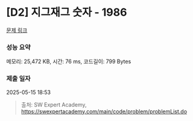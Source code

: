 # [D2] 지그재그 숫자 - 1986 

[문제 링크](https://swexpertacademy.com/main/code/problem/problemDetail.do?contestProbId=AV5PxmBqAe8DFAUq) 

### 성능 요약

메모리: 25,472 KB, 시간: 76 ms, 코드길이: 799 Bytes

### 제출 일자

2025-05-15 18:53



> 출처: SW Expert Academy, https://swexpertacademy.com/main/code/problem/problemList.do